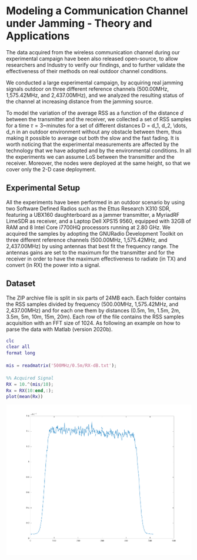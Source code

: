 # Modeling a Communication Channel under Jamming - Theory and Applications

The data acquired from the wireless communication channel during our experimental campaign have been also released open-source, to allow researchers and Industry to verify our findings, and to further validate the effectiveness of their methods on real outdoor channel conditions.

We conducted a large experimental campaign, by acquiring real jamming signals outdoor on three different reference channels (500.00MHz, 1,575.42MHz, and 2,437.00MHz), and we analyzed the resulting status of the channel at increasing distance from the jamming source.

To model the variation of the average RSS as a function of the distance $d$ between the transmitter and the receiver, we collected a set of RSS samples for a time $\tau=3$~minutes for a set of different distances D = d_1, d_2, \dots, d_n in an outdoor environment without any obstacle between them, thus making it possible to average out both the slow and the fast fading. It is worth noticing that the experimental measurements are affected by the technology that we have adopted and by the environmental conditions. In all the experiments we can assume LoS between the transmitter and the receiver. Moreover, the nodes were deployed at the same height, so that we cover only the 2-D case deployment.

## Experimental Setup

All the experiments have been performed in an outdoor scenario by using two Software Defined Radios such as the Ettus Research X310 SDR, featuring a UBX160 daughterboard as a jammer transmitter, a MyriadRF LimeSDR as receiver, and a Laptop Dell XPS15 9560, equipped with 32GB of RAM and 8 Intel Core i7700HQ processors running at 2.80 GHz. We acquired the samples by adopting the GNURadio Development Toolkit on three different reference channels (500.00MHz, 1,575.42MHz, and 2,437.00MHz) by using antennas that best fit the frequency range. The antennas gains are set to the maximum for the transmitter and for the receiver in order to have the maximum effectiveness to radiate (in TX) and convert (in RX) the power into a signal.

## Dataset

The ZIP archive file is split in six parts of 24MB each. Each folder contains the RSS samples divided by frequency (500.00MHz, 1,575.42MHz, and 2,437.00MHz) and for each one them by distances (0.5m, 1m, 1.5m, 2m, 3.5m, 5m, 10m, 15m, 20m). Each row of the file contains the RSS samples acquisition with an FFT size of 1024. As following an example on how to parse the data with Matlab (version 2020b).

```matlab
clc
clear all
format long

mis = readmatrix('500MHz/0.5m/RX-dB.txt');

%% Acquired Signal
RX = 10.^(mis/10);
Rx = RX(10:end,:);
plot(mean(Rx))
```

<p align="center">
     <img alt="Acquired Signal" src="./figs/example.png" width="800">
</p>
